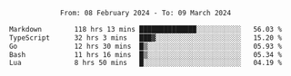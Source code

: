 <div align="center">
<p style="text-align: center;">
<!--START_SECTION:waka-->

```txt
From: 08 February 2024 - To: 09 March 2024

Markdown        118 hrs 13 mins ██████████████░░░░░░░░░░░   56.03 %
TypeScript      32 hrs 3 mins   ███▓░░░░░░░░░░░░░░░░░░░░░   15.20 %
Go              12 hrs 30 mins  █▒░░░░░░░░░░░░░░░░░░░░░░░   05.93 %
Bash            11 hrs 16 mins  █▒░░░░░░░░░░░░░░░░░░░░░░░   05.34 %
Lua             8 hrs 50 mins   █░░░░░░░░░░░░░░░░░░░░░░░░   04.19 %
```

<!--END_SECTION:waka-->
</p>
</div>
